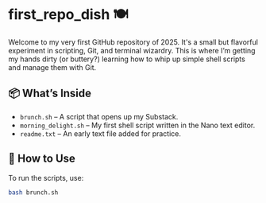 # first_repo_dish 🍽️

Welcome to my very first GitHub repository of 2025. It's a  small but flavorful experiment in scripting, Git, and terminal wizardry. This is where I’m getting my hands dirty (or  buttery?) learning how to whip up simple shell scripts and manage them with Git.

## 📦 What’s Inside

- `brunch.sh` – A script that opens up my Substack.
- `morning_delight.sh` – My first shell script written in the Nano text editor.
- `readme.txt` – An early text file added for practice.

## 🚀 How to Use

To run the scripts, use:

```bash
bash brunch.sh


